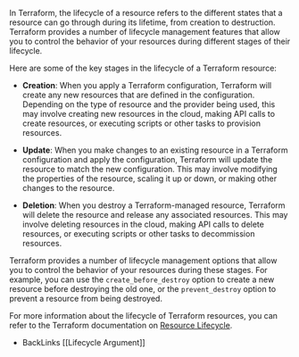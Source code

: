 In Terraform, the lifecycle of a resource refers to the different states that a resource can go through during its lifetime, from creation to destruction. Terraform provides a number of lifecycle management features that allow you to control the behavior of your resources during different stages of their lifecycle.

Here are some of the key stages in the lifecycle of a Terraform resource:

-   **Creation**: When you apply a Terraform configuration, Terraform will create any new resources that are defined in the configuration. Depending on the type of resource and the provider being used, this may involve creating new resources in the cloud, making API calls to create resources, or executing scripts or other tasks to provision resources.
    
-   **Update**: When you make changes to an existing resource in a Terraform configuration and apply the configuration, Terraform will update the resource to match the new configuration. This may involve modifying the properties of the resource, scaling it up or down, or making other changes to the resource.
    
-   **Deletion**: When you destroy a Terraform-managed resource, Terraform will delete the resource and release any associated resources. This may involve deleting resources in the cloud, making API calls to delete resources, or executing scripts or other tasks to decommission resources.
    

Terraform provides a number of lifecycle management options that allow you to control the behavior of your resources during these stages. For example, you can use the `create_before_destroy` option to create a new resource before destroying the old one, or the `prevent_destroy` option to prevent a resource from being destroyed.

For more information about the lifecycle of Terraform resources, you can refer to the Terraform documentation on [Resource Lifecycle](https://www.terraform.io/docs/configuration/resources.html#lifecycle).

* BackLinks
[[Lifecycle Argument]]
